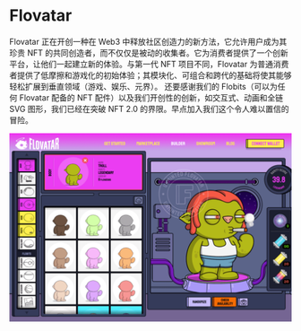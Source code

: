 # Flovatar

Flovatar 正在开创一种在 Web3 中释放社区创造力的新方法，它允许用户成为其珍贵 NFT 的共同创造者，而不仅仅是被动的收集者。它为消费者提供了一个创新平台，让他们一起建立新的体验。与第一代 NFT 项目不同，Flovatar 为普通消费者提供了低摩擦和游戏化的初始体验；其模块化、可组合和跨代的基础将使其能够轻松扩展到垂直领域（游戏、娱乐、元界）。
还要感谢我们的 Flobits（可以为任何 Flovatar 配备的 NFT 配件）以及我们开创性的创新，如交互式、动画和全链 SVG 图形，我们已经在突破 NFT 2.0 的界限。早点加入我们这个令人难以置信的冒险。

![flovatar-dapp-collectibles-flow-image1_d907a92481553dd57c6ab6215c81d133](flovatar-dapp-collectibles-flow-image1_d907a92481553dd57c6ab6215c81d133.png)
